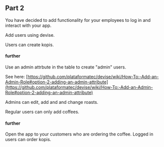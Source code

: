 ## Part 2

You have decided to add functionality for your employees to log in and interact with your app.

Add users using devise.

Users can create kopis.

#### further
Use an admin attrbute in the table to create "admin" users.

See here: [https://github.com/plataformatec/devise/wiki/How-To:-Add-an-Admin-Role#option-2-adding-an-admin-attribute](https://github.com/plataformatec/devise/wiki/How-To:-Add-an-Admin-Role#option-2-adding-an-admin-attribute)

Admins can edit, add and and change roasts.

Regular users can only add coffees.

#### further
Open the app to your customers who are ordering the coffee. Logged in users can order kopis.


